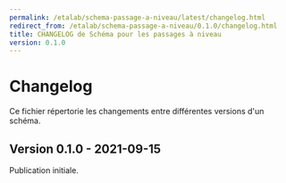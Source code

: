 ```yaml
---
permalink: /etalab/schema-passage-a-niveau/latest/changelog.html
redirect_from: /etalab/schema-passage-a-niveau/0.1.0/changelog.html
title: CHANGELOG de Schéma pour les passages à niveau
version: 0.1.0
---
```


# Changelog

Ce fichier répertorie les changements entre différentes versions d'un schéma.

## Version 0.1.0 - 2021-09-15

Publication initiale.